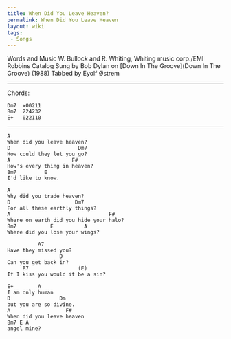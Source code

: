 ```yaml
---
title: When Did You Leave Heaven?
permalink: When Did You Leave Heaven
layout: wiki
tags:
 - Songs
---
```


Words and Music W. Bullock and R. Whiting, Whiting music corp./EMI
Robbins Catalog
Sung by Bob Dylan on [Down In The Groove](Down In The Groove)
(1988)
Tabbed by Eyolf Østrem

* * * * *

Chords:

    Dm7  x00211
    Bm7  224232
    E+   022110

* * * * *

    A
    When did you leave heaven?
    D                      Dm7
    How could they let you go?
    A                    F#
    How's every thing in heaven?
    Bm7         E
    I'd like to know.

    A
    Why did you trade heaven?
    D                     Dm7
    For all these earthly things?
    A                                F#
    Where on earth did you hide your halo?
    Bm7           E          A
    Where did you lose your wings?

              A7
    Have they missed you?
                     D
    Can you get back in?
         B7                (E)
    If I kiss you would it be a sin?

    E+        A
    I am only human
    D                Dm
    but you are so divine.
    A                  F#
    When did you leave heaven
    Bm7 E A
    angel mine?
